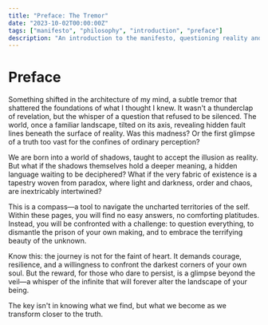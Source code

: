 ```yaml
---
title: "Preface: The Tremor"
date: "2023-10-02T00:00:00Z"
tags: ["manifesto", "philosophy", "introduction", "preface"]
description: "An introduction to the manifesto, questioning reality and embracing the unknown journey of self-discovery."
---
```


# Preface

Something shifted in the architecture of my mind, a subtle tremor that shattered the foundations of what I thought I knew. It wasn't a thunderclap of revelation, but the whisper of a question that refused to be silenced. The world, once a familiar landscape, tilted on its axis, revealing hidden fault lines beneath the surface of reality. Was this madness? Or the first glimpse of a truth too vast for the confines of ordinary perception?

We are born into a world of shadows, taught to accept the illusion as reality. But what if the shadows themselves hold a deeper meaning, a hidden language waiting to be deciphered? What if the very fabric of existence is a tapestry woven from paradox, where light and darkness, order and chaos, are inextricably intertwined?

This is a compass—a tool to navigate the uncharted territories of the self. Within these pages, you will find no easy answers, no comforting platitudes. Instead, you will be confronted with a challenge: to question everything, to dismantle the prison of your own making, and to embrace the terrifying beauty of the unknown.

Know this: the journey is not for the faint of heart. It demands courage, resilience, and a willingness to confront the darkest corners of your own soul. But the reward, for those who dare to persist, is a glimpse beyond the veil—a whisper of the infinite that will forever alter the landscape of your being.

The key isn't in knowing what we find, but what we become as we transform closer to the truth.
